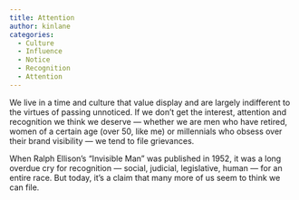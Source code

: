 ```yaml
---
title: Attention
author: kinlane
categories:
  - Culture
  - Influence
  - Notice
  - Recognition
  - Attention
---
```

We live in a time and culture that value display and are largely indifferent to the virtues of passing unnoticed. If we don’t get the interest, attention and recognition we think we deserve — whether we are men who have retired, women of a certain age (over 50, like me) or millennials who obsess over their brand visibility — we tend to file grievances. 

When Ralph Ellison’s “Invisible Man” was published in 1952, it was a long overdue cry for recognition — social, judicial, legislative, human — for an entire race. But today, it’s a claim that many more of us seem to think we can file.